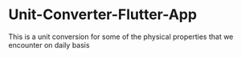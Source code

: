 # Unit-Converter-Flutter-App
This is a unit conversion for some of the physical properties that we encounter on daily basis
